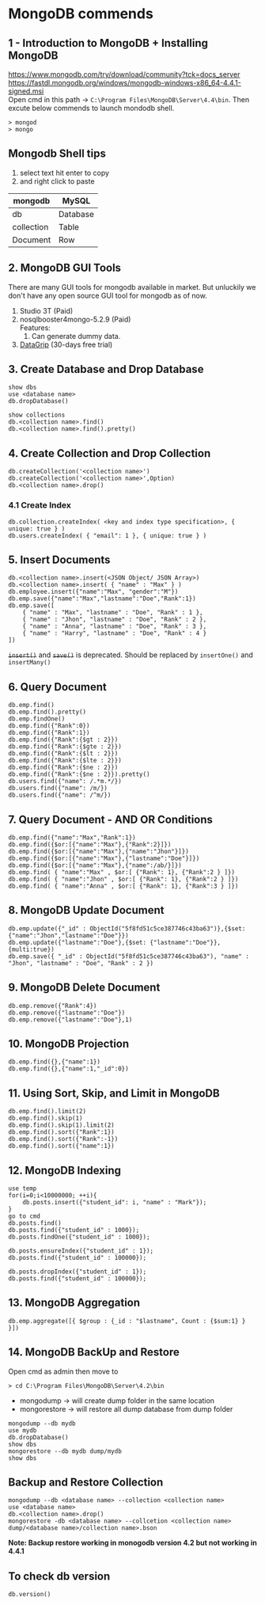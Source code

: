 # MongoDB commends

## 1 - Introduction to MongoDB + Installing MongoDB

https://www.mongodb.com/try/download/community?tck=docs_server
https://fastdl.mongodb.org/windows/mongodb-windows-x86_64-4.4.1-signed.msi  
Open cmd in this path -> `C:\Program Files\MongoDB\Server\4.4\bin`. Then excute below commends to launch mondodb shell.
```shell
> mongod
> mongo
```
## Mongodb Shell tips
1. select text hit enter to copy
2. and right click to paste

| mongodb   | MySQL     |
|-----------|-----------|
| db        | Database  |
| collection| Table     |
| Document  | Row       |

## 2. MongoDB GUI Tools
There are many GUI tools for mongodb available in market. But unluckily we don't have any open source GUI tool for mongodb as of now.
1. Studio 3T (Paid)
2. nosqlbooster4mongo-5.2.9 (Paid)\
Features:
    1. Can generate dummy data.
3. [DataGrip](https://www.jetbrains.com/datagrip/download/#section=windows) (30-days free trial)

## 3. Create Database and Drop Database
```shell
show dbs
use <database name>
db.dropDatabase()

show collections
db.<collection name>.find()
db.<collection name>.find().pretty()
```

## 4. Create Collection and Drop Collection
```shell
db.createCollection('<collection name>')
db.createCollection('<collection name>',Option)
db.<collection name>.drop()
```
### 4.1 Create Index
```shell
db.collection.createIndex( <key and index type specification>, { unique: true } )
db.users.createIndex( { "email": 1 }, { unique: true } )
```
## 5. Insert Documents
```shell
db.<collection name>.insert(<JSON Object/ JSON Array>)
db.<collection name>.insert( { "name" : "Max" } )
db.employee.insert({"name":"Max", "gender":"M"})
db.emp.save({"name":"Max","lastname":"Doe","Rank":1})
db.emp.save([
	{ "name" : "Max", "lastname" : "Doe", "Rank" : 1 },
	{ "name" : "Jhon", "lastname" : "Doe", "Rank" : 2 },
	{ "name" : "Anna", "lastname" : "Doe", "Rank" : 3 },
	{ "name" : "Harry", "lastname" : "Doe", "Rank" : 4 }
])
```
~~`insert()`~~ and ~~`save()`~~ is deprecated. Should be replaced by `insertOne()` and `insertMany()`

## 6. Query Document
```shell
db.emp.find()
db.emp.find().pretty()
db.emp.findOne()
db.emp.find({"Rank":0})
db.emp.find({"Rank":1})
db.emp.find({"Rank":{$gt : 2}})
db.emp.find({"Rank":{$gte : 2}})
db.emp.find({"Rank":{$lt : 2}})
db.emp.find({"Rank":{$lte : 2}})
db.emp.find({"Rank":{$ne : 2}})
db.emp.find({"Rank":{$ne : 2}}).pretty()
db.users.find({"name": /.*m.*/})
db.users.find({"name": /m/})
db.users.find({"name": /^m/})
```

## 7. Query Document - AND OR Conditions
```shell
db.emp.find({"name":"Max","Rank":1})
db.emp.find({$or:[{"name":"Max"},{"Rank":2}]})
db.emp.find({$or:[{"name":"Max"},{"name":"Jhon"}]})
db.emp.find({$or:[{"name":"Max"},{"lastname":"Doe"}]})
db.emp.find({$or:[{"name":"Max"},{"name":/ab/}]})
db.emp.find( { "name":"Max" , $or:[ {"Rank": 1}, {"Rank":2 } ]})
db.emp.find( { "name":"Jhon" , $or:[ {"Rank": 1}, {"Rank":2 } ]})
db.emp.find( { "name":"Anna" , $or:[ {"Rank": 1}, {"Rank":3 } ]})
```

## 8. MongoDB Update Document
```shell
db.emp.update({"_id" : ObjectId("5f8fd51c5ce387746c43ba63")},{$set: {"name":"Jhon","lastname":"Doe"}})
db.emp.update({"lastname":"Doe"},{$set: {"lastname":"Doe"}},{multi:true})
db.emp.save({ "_id" : ObjectId("5f8fd51c5ce387746c43ba63"), "name" : "Jhon", "lastname" : "Doe", "Rank" : 2 })
```

## 9. MongoDB Delete Document
```shell
db.emp.remove({"Rank":4})
db.emp.remove({"lastname":"Doe"})
db.emp.remove({"lastname":"Doe"},1)
```

## 10. MongoDB Projection
```shell
db.emp.find({},{"name":1})
db.emp.find({},{"name":1,"_id":0})
```

## 11. Using Sort, Skip, and Limit in MongoDB
```shell
db.emp.find().limit(2)
db.emp.find().skip(1)
db.emp.find().skip(1).limit(2)
db.emp.find().sort({"Rank":1})
db.emp.find().sort({"Rank":-1})
db.emp.find().sort({"name":1})
```

## 12. MongoDB Indexing
```shell
use temp
for(i=0;i<10000000; ++i){
    db.posts.insert({"student_id": i, "name" : "Mark"});
}
go to cmd
db.posts.find()
db.posts.find({"student_id" : 1000});
db.posts.findOne({"student_id" : 1000});

db.posts.ensureIndex({"student_id" : 1});
db.posts.find({"student_id" : 100000});

db.posts.dropIndex({"student_id" : 1});
db.posts.find({"student_id" : 100000});
```

## 13. MongoDB Aggregation
```shell
db.emp.aggregate([{ $group : {_id : "$lastname", Count : {$sum:1} } }])
```

## 14. MongoDB BackUp and Restore
Open cmd as admin then move to
```shell
> cd C:\Program Files\MongoDB\Server\4.2\bin
```
* mongodump -> will create dump folder in the same location
* mongorestore -> will restore all dump database from dump folder
```shell
mongodump --db mydb
use mydb
db.dropDatabase()
show dbs
mongorestore --db mydb dump/mydb
show dbs
```

## Backup and Restore Collection
```shell
mongodump --db <database name> --collection <collection name>
use <database name>
db.<collection name>.drop()
mongorestore -db <database name> --collcetion <collection name> dump/<database name>/collection name>.bson
```
**Note: Backup restore working in monogodb version 4.2 but not working in 4.4.1**

## To check db version
```shell
db.version()
```